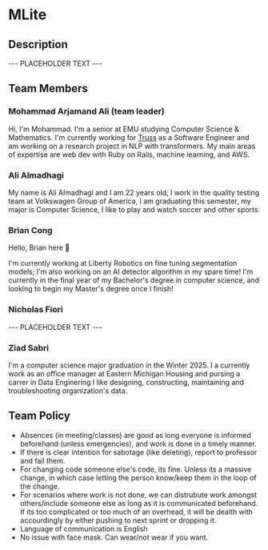 # MLite

## Description
--- PLACEHOLDER TEXT ---

## Team Members

### Mohammad Arjamand Ali (team leader)
Hi, I'm Mohammad. I'm a senior at EMU studying Computer Science & Mathematics. I'm currently working for [Truss](https://gettruss.io) as a Software Engineer and am working on a research project in NLP with transformers. My main areas of expertise are web dev with Ruby on Rails, machine learning, and AWS.

### Ali Almadhagi
My name is Ali Almadhagi and I am 22 years old, I work in the quality testing team at Volkswagen Group of America, I am graduating this semester, my major is Computer Science, I like to play and watch soccer and other sports.

### Brian Cong
Hello, Brian here 👋

I'm currently working at Liberty Robotics on fine tuning segmentation models; I'm also working on an AI detector algorithm in my spare time! I'm currently in the final year of my Bachelor's degree in computer science, and looking to begin my Master's degree once I finish!

### Nicholas Fiori
--- PLACEHOLDER TEXT ---

### Ziad Sabri
I'm a computer science major graduation in the Winter 2025. I a currently work as an office manager at Eastern Michigan Housing and pursing a carrer in Data Enginering I like designing, constructing, maintaining and troubleshooting organization's data.

## Team Policy
- Absences (in meeting/classes) are good as long everyone is informed beforehand (unless emergencies), and work is done in a timely manner. 
- If there is clear intention for sabotage (like deleting), report to professor and fail them.
- For changing code someone else's code, its fine. Unless its a massive change, in which case letting the person know/keep them in the loop of the change.
- For scenarios where work is not done, we can distrubute work amongst others/include someone else as long as it is communicated beforehand. If its too complicated or too much of an overhead, it will be dealth with accourdingly by either pushing to next sprint or dropping it.
- Language of communication is English
- No issue with face mask. Can wear/not wear if you want.


